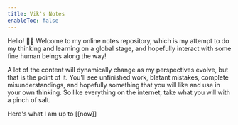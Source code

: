 ```yaml
---
title: Vik's Notes
enableToc: false
---
```


Hello! 👋🏽 Welcome to my online notes repository, which is my attempt to do my thinking and learning on a global stage, and hopefully interact with some fine human beings along the way!

A lot of the content will dynamically change as my perspectives evolve, but that is the point of it. You'll see unfinished work, blatant mistakes, complete misunderstandings, and hopefully something that you will like and use in your own thinking. So like everything on the internet, take what you will with a pinch of salt.

Here's what I am up to [[now]]

